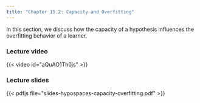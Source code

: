 ```yaml
---
title: "Chapter 15.2: Capacity and Overfitting"
---
```

In this section, we discuss how the capacity of a hypothesis influences the overfitting behavior of a learner. 

<!--more-->

### Lecture video

{{< video id="aQuAO1Th0js" >}}

### Lecture slides

{{< pdfjs file="slides-hypospaces-capacity-overfitting.pdf" >}}
